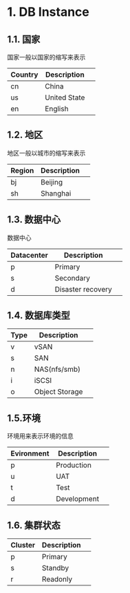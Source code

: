 # 1. DB Instance



## 1.1. 国家

国家一般以国家的缩写来表示

| Country | Description  |      |
| ------- | ------------ | ---- |
| cn      | China        |      |
| us      | United State |      |
| en      | English      |      |



## 1.2. 地区

地区一般以城市的缩写来表示

| Region | Description |      |
| ------ | ----------- | ---- |
| bj     | Beijing     |      |
| sh     | Shanghai    |      |



## 1.3. 数据中心

数据中心

| Datacenter | Description       |      |
| ---------- | ----------------- | ---- |
| p          | Primary           |      |
| s          | Secondary         |      |
| d          | Disaster recovery |      |



## 1.4. 数据库类型



| Type | Description    |      |
| ---- | -------------- | ---- |
| v    | vSAN           |      |
| s    | SAN            |      |
| n    | NAS(nfs/smb)   |      |
| i    | iSCSI          |      |
| o    | Object Storage |      |



## 1.5.环境

环境用来表示环境的信息

| Evironment | Description |      |
| ---------- | ----------- | ---- |
| p          | Production  |      |
| u          | UAT         |      |
| t          | Test        |      |
| d          | Development |      |



## 1.6. 集群状态



| Cluster | Description |      |
| ------- | ----------- | ---- |
| p       | Primary     |      |
| s       | Standby     |      |
| r       | Readonly    |      |

